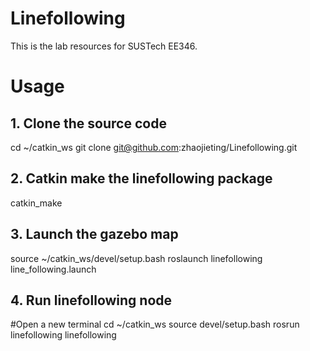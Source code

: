 # Linefollowing
This is the lab resources for SUSTech EE346.

# Usage

## 1. Clone the source code
  cd ~/catkin_ws
  git clone git@github.com:zhaojieting/Linefollowing.git
  
## 2. Catkin make the linefollowing package
  catkin_make

## 3. Launch the gazebo map
   source ~/catkin_ws/devel/setup.bash
   roslaunch linefollowing line_following.launch
## 4. Run linefollowing node
   #Open a new terminal
   cd ~/catkin_ws
   source devel/setup.bash
   rosrun linefollowing linefollowing
